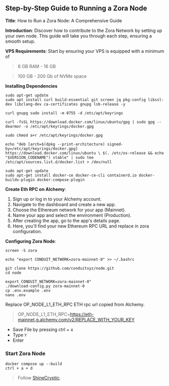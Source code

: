 
## Step-by-Step Guide to Running a Zora Node

**Title**: How to Run a Zora Node: A Comprehensive Guide

**Introduction**: Discover how to contribute to the Zora Network by setting up your own node. This guide will take you through each step, ensuring a smooth setup.

**VPS Requirements**: Start by ensuring your VPS is equipped with a minimum of 
> 8 GB RAM - 16 GB

> 100 GB - 200 Gb of NVMe space

**Installing Dependencies**
   

	sudo apt-get update 
	sudo apt install curl build-essential git screen jq pkg-config libssl-dev libclang-dev ca-certificates gnupg lsb-release -y 
    
    curl gnupg sudo install -m 0755 -d /etc/apt/keyrings 
    
    curl -fsSL https://download.docker.com/linux/ubuntu/gpg | sudo gpg --dearmor -o /etc/apt/keyrings/docker.gpg 
    
    sudo chmod a+r /etc/apt/keyrings/docker.gpg 
            
    echo "deb [arch=$(dpkg --print-architecture) signed-by=/etc/apt/keyrings/docker.gpg] https://download.docker.com/linux/ubuntu \ $(. /etc/os-release && echo "$VERSION_CODENAME") stable" | sudo tee /etc/apt/sources.list.d/docker.list > /dev/null 
    
    sudo apt-get update 
    sudo apt-get install docker-ce docker-ce-cli containerd.io docker-buildx-plugin docker-compose-plugin

**Create Eth RPC on Alchemy**:
1.  Sign up or log in to your Alchemy account.
2.  Navigate to the dashboard and create a new app.
3.  Choose the Ethereum network for your app (Mainnet).
4.  Name your app and select the environment (Production).
5.  After creating the app, go to the app's details page.
6.  Here, you'll find your new Ethereum RPC URL and replace in zora configuration.

**Configuring Zora Node**:
	
    screen -S zora
    
    echo "export CONDUIT_NETWORK=zora-mainnet-0" >> ~/.bashrc
    
    git clone https://github.com/conduitxyz/node.git
    cd node
 
    export CONDUIT_NETWORK=zora-mainnet-0"
    ./download-config.py zora-mainnet-0
    cp .env.example .env
    nano .env

    
   Replace OP_NODE_L1_ETH_RPC ETH rpc url copied from Alchemy.  
   >    OP_NODE_L1_ETH_RPC=https://eth-mainnet.g.alchemy.com/v2/REPLACE_WITH_YOUR_KEY

 - Save File by pressing ctrl + x 
 - Type `Y` 
 - Enter

### Start Zora Node

    docker compose up --build        
    ctrl + a + d

> Follow [ShineCryptic](https://twitter.com/ShineCryptic).
